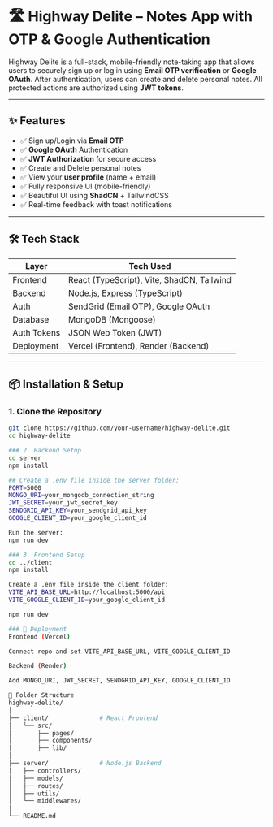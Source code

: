 # 🛣️ Highway Delite – Notes App with OTP & Google Authentication

Highway Delite is a full-stack, mobile-friendly note-taking app that allows users to securely sign up or log in using **Email OTP verification** or **Google OAuth**. After authentication, users can create and delete personal notes. All protected actions are authorized using **JWT tokens**.

---

## ✨ Features

- ✅ Sign up/Login via **Email OTP**
- ✅ **Google OAuth** Authentication
- ✅ **JWT Authorization** for secure access
- ✅ Create and Delete personal notes
- ✅ View your **user profile** (name + email)
- ✅ Fully responsive UI (mobile-friendly)
- ✅ Beautiful UI using **ShadCN** + TailwindCSS
- ✅ Real-time feedback with toast notifications

---

## 🛠 Tech Stack

| Layer         | Tech Used                                |
|---------------|-------------------------------------------|
| Frontend      | React (TypeScript), Vite, ShadCN, Tailwind |
| Backend       | Node.js, Express (TypeScript)             |
| Auth          | SendGrid (Email OTP), Google OAuth        |
| Database      | MongoDB (Mongoose)                        |
| Auth Tokens   | JSON Web Token (JWT)                      |
| Deployment    | Vercel (Frontend), Render (Backend)       |

---

## 📦 Installation & Setup

### 1. Clone the Repository

```bash
git clone https://github.com/your-username/highway-delite.git
cd highway-delite

### 2. Backend Setup
cd server
npm install

## Create a .env file inside the server folder:
PORT=5000
MONGO_URI=your_mongodb_connection_string
JWT_SECRET=your_jwt_secret_key
SENDGRID_API_KEY=your_sendgrid_api_key
GOOGLE_CLIENT_ID=your_google_client_id

Run the server:
npm run dev

### 3. Frontend Setup
cd ../client
npm install

Create a .env file inside the client folder:
VITE_API_BASE_URL=http://localhost:5000/api
VITE_GOOGLE_CLIENT_ID=your_google_client_id

npm run dev

### 🚀 Deployment
Frontend (Vercel)

Connect repo and set VITE_API_BASE_URL, VITE_GOOGLE_CLIENT_ID

Backend (Render)

Add MONGO_URI, JWT_SECRET, SENDGRID_API_KEY, GOOGLE_CLIENT_ID

📂 Folder Structure
highway-delite/
│
├── client/              # React Frontend
│   └── src/
│       ├── pages/
│       ├── components/
│       ├── lib/
│
├── server/              # Node.js Backend
│   ├── controllers/
│   ├── models/
│   ├── routes/
│   ├── utils/
│   └── middlewares/
│
└── README.md
